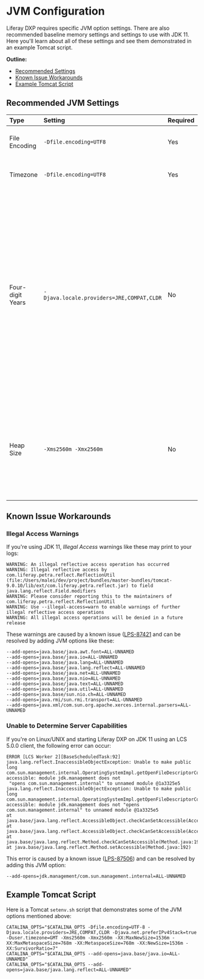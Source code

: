 # JVM Configuration

Liferay DXP requires specific JVM option settings. There are also recommended baseline memory settings and settings to use with JDK 11. Here you'll learn about all of these settings and see them demonstrated in an example Tomcat script.

**Outline:**

* [Recommended Settings](#recommended-jvm-settings)
* [Known Issue Workarounds](#known-issue-workarounds)
* [Example Tomcat Script](#example-tomcat-script)

## Recommended JVM Settings

| Type | Setting | Required | Description |
| :---------- | :------ | :------- | :---------- |
| File Encoding | `-Dfile.encoding=UTF8` | Yes | DXP expects files to be encoded using UTF-8. |
| Timezone | `-Dfile.encoding=UTF8` | Yes | DXP uses the GTM timezone for all dates. |
| Four-digit Years | `-Djava.locale.providers=JRE,COMPAT,CLDR` | No | On JDK 11, this setting is required to display four-digit years. Since JDK 9, the Unicode Common Locale Data Repository (CLDR) is the default locales provider. CLDR does not provide years in a four-digit format (see [LPS-87191](https://issues.liferay.com/browse/LPS-87191)). This setting works around the issue by using JDK 8's default locales provider. |
| Heap Size | `-Xms2560m -Xmx2560m` | No | The recommended maximum heap size is 2GB. Setting the minimum heap size to the maximum heap size value minimizes garbage collections. |

## Known Issue Workarounds

### Illegal Access Warnings

If you're using JDK 11, _Illegal Access_ warnings like these may print to your logs:

```message
WARNING: An illegal reflective access operation has occurred
WARNING: Illegal reflective access by com.liferay.petra.reflect.ReflectionUtil (file:/Users/malei/dev/project/bundles/master-bundles/tomcat-9.0.10/lib/ext/com.liferay.petra.reflect.jar) to field java.lang.reflect.Field.modifiers
WARNING: Please consider reporting this to the maintainers of com.liferay.petra.reflect.ReflectionUtil
WARNING: Use --illegal-access=warn to enable warnings of further illegal reflective access operations
WARNING: All illegal access operations will be denied in a future release
```

These warnings are caused by a known issue ([LPS-87421](https://issues.liferay.com/browse/LPS-87421) and can be resolved by adding JVM options like these:

```
--add-opens=java.base/java.awt.font=ALL-UNNAMED
--add-opens=java.base/java.io=ALL-UNNAMED
--add-opens=java.base/java.lang=ALL-UNNAMED
--add-opens=java.base/java.lang.reflect=ALL-UNNAMED
--add-opens=java.base/java.net=ALL-UNNAMED
--add-opens=java.base/java.nio=ALL-UNNAMED
--add-opens=java.base/java.text=ALL-UNNAMED
--add-opens=java.base/java.util=ALL-UNNAMED
--add-opens=java.base/sun.nio.ch=ALL-UNNAMED
--add-opens=java.rmi/sun.rmi.transport=ALL-UNNAMED
--add-opens=java.xml/com.sun.org.apache.xerces.internal.parsers=ALL-UNNAMED
```

### Unable to Determine Server Capabilities

If you're on Linux/UNIX and starting Liferay DXP on JDK 11 using an LCS 5.0.0 client, the following error can occur:

```
ERROR [LCS Worker 2][BaseScheduledTask:92] java.lang.reflect.InaccessibleObjectException: Unable to make public long com.sun.management.internal.OperatingSystemImpl.getOpenFileDescriptorCount() accessible: module jdk.management does not
 "opens com.sun.management.internal" to unnamed module @1a3325e5
java.lang.reflect.InaccessibleObjectException: Unable to make public long com.sun.management.internal.OperatingSystemImpl.getOpenFileDescriptorCount() accessible: module jdk.management does not "opens com.sun.management.internal" to unnamed module @1a3325e5
at java.base/java.lang.reflect.AccessibleObject.checkCanSetAccessible(AccessibleObject.java:
at java.base/java.lang.reflect.AccessibleObject.checkCanSetAccessible(AccessibleObject.java:
at java.base/java.lang.reflect.Method.checkCanSetAccessible(Method.java:198)
at java.base/java.lang.reflect.Method.setAccessible(Method.java:192)
```

This error is caused by a known issue ([LPS-87506](https://issues.liferay.com/browse/LPS-87506)) and can be resolved by adding this JVM option:

```properties
--add-opens=jdk.management/com.sun.management.internal=ALL-UNNAMED
```

## Example Tomcat Script

Here is a Tomcat `setenv.sh` script that demonstrates some of the JVM options mentioned above:

```properties
CATALINA_OPTS="$CATALINA_OPTS -Dfile.encoding=UTF-8 -Djava.locale.providers=JRE,COMPAT,CLDR -Djava.net.preferIPv4Stack=true -Duser.timezone=GMT -Xms2560m -Xmx2560m -XX:MaxNewSize=1536m -XX:MaxMetaspaceSize=768m -XX:MetaspaceSize=768m -XX:NewSize=1536m -XX:SurvivorRatio=7"
CATALINA_OPTS="$CATALINA_OPTS --add-opens=java.base/java.io=ALL-UNNAMED"
CATALINA_OPTS="$CATALINA_OPTS --add-opens=java.base/java.lang.reflect=ALL-UNNAMED"
```

